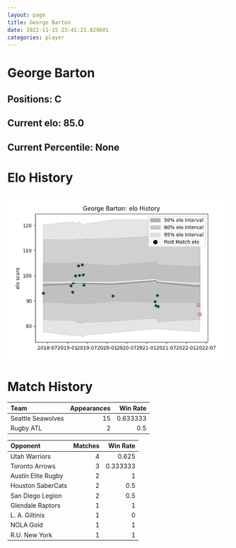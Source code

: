 ```yaml
---  
layout: page  
title: George Barton  
date: 2022-11-15 23:41:23.829601  
categories: player  
---
```

# George Barton

## Positions: C

## Current elo: 85.0

## Current Percentile: None

# Elo History


![elo history](history_GeorgeBarton.png)
# Match History


| Team              |   Appearances |   Win Rate |
|:------------------|--------------:|-----------:|
| Seattle Seawolves |            15 |   0.633333 |
| Rugby ATL         |             2 |   0.5      |

| Opponent           |   Matches |   Win Rate |
|:-------------------|----------:|-----------:|
| Utah Warriors      |         4 |   0.625    |
| Toronto Arrows     |         3 |   0.333333 |
| Austin Elite Rugby |         2 |   1        |
| Houston SaberCats  |         2 |   0.5      |
| San Diego Legion   |         2 |   0.5      |
| Glendale Raptors   |         1 |   1        |
| L. A. Giltinis     |         1 |   0        |
| NOLA Gold          |         1 |   1        |
| R.U. New York      |         1 |   1        |